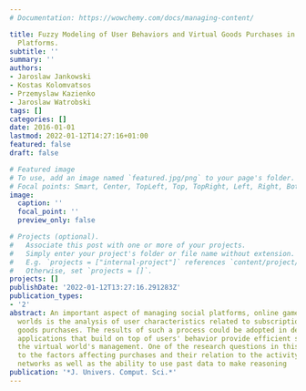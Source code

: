 ```yaml
---
# Documentation: https://wowchemy.com/docs/managing-content/

title: Fuzzy Modeling of User Behaviors and Virtual Goods Purchases in Social Networking
  Platforms.
subtitle: ''
summary: ''
authors:
- Jaroslaw Jankowski
- Kostas Kolomvatsos
- Przemyslaw Kazienko
- Jaroslaw Watrobski
tags: []
categories: []
date: 2016-01-01
lastmod: 2022-01-12T14:27:16+01:00
featured: false
draft: false

# Featured image
# To use, add an image named `featured.jpg/png` to your page's folder.
# Focal points: Smart, Center, TopLeft, Top, TopRight, Left, Right, BottomLeft, Bottom, BottomRight.
image:
  caption: ''
  focal_point: ''
  preview_only: false

# Projects (optional).
#   Associate this post with one or more of your projects.
#   Simply enter your project's folder or file name without extension.
#   E.g. `projects = ["internal-project"]` references `content/project/deep-learning/index.md`.
#   Otherwise, set `projects = []`.
projects: []
publishDate: '2022-01-12T13:27:16.291283Z'
publication_types:
- '2'
abstract: An important aspect of managing social platforms, online games and virtual
  worlds is the analysis of user characteristics related to subscriptions and virtual
  goods purchases. The results of such a process could be adopted in decision support
  applications that build on top of users' behavior provide efficient strategies for
  the virtual world's management. One of the research questions in this area is related
  to the factors affecting purchases and their relation to the activity within social
  networks as well as the ability to use past data to make reasoning
publication: '*J. Univers. Comput. Sci.*'
---
```

